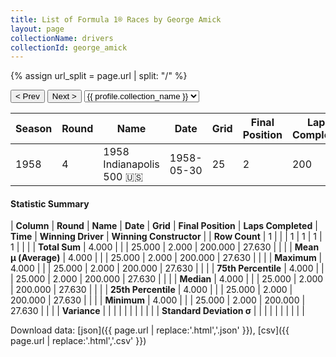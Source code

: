 ```yaml
---
title: List of Formula 1® Races by George Amick
layout: page
collectionName: drivers
collectionId: george_amick
---
```


{% assign url_split = page.url | split: "/" %}
<div id="collection-navigation">
<button onclick="selector.options[selector.selectedIndex-1].value && (window.location = selector.options[selector.selectedIndex-1].value);">&lt; Prev</button>
<button onclick="selector.options[selector.selectedIndex+1].value && (window.location = selector.options[selector.selectedIndex+1].value);">Next &gt;</button>
<select id="selector" onchange="this.options[this.selectedIndex].value && (window.location = this.options[this.selectedIndex].value);">
  {% for collectionId in site.data[page.collectionName].refs %}
    {% if collectionId == page.collectionId %}
      {% assign selected = "selected" %}
    {% else %}
      {% assign selected = "" %}
    {% endif %}
    {% assign profile = site.data[page.collectionName][collectionId].profile %}
    <option value="/f1/{{ page.collectionName }}/{{ collectionId }}/{{ url_split[4] }}" {{ selected }}>{{ profile.collection_name }}</option>
  {% endfor %}
</select>
</div>

| Season | Round | Name | Date | Grid | Final Position | Laps Completed | Time | Winning Driver | Winning Constructor |
|--|--|--|--|--|--|--|--|--|--|
| 1958 | 4 | 1958 Indianapolis 500 🇺🇸 | 1958-05-30 | 25 | 2 | 200 | +27.63 | Jimmy Bryan 🇺🇸 | Epperly 🇺🇸 |

#### Statistic Summary

| **Column** | **Round** | **Name** | **Date** | **Grid** | **Final Position** | **Laps Completed** | **Time** | **Winning Driver** | **Winning Constructor** |
| **Row Count** | 1 |  |  | 1 | 1 | 1 | 1 |  |  |
| **Total Sum** | 4.000 |  |  | 25.000 | 2.000 | 200.000 | 27.630 |  |  |
| **Mean μ (Average)** | 4.000 |  |  | 25.000 | 2.000 | 200.000 | 27.630 |  |  |
| **Maximum** | 4.000 |  |  | 25.000 | 2.000 | 200.000 | 27.630 |  |  |
| **75th Percentile** | 4.000 |  |  | 25.000 | 2.000 | 200.000 | 27.630 |  |  |
| **Median** | 4.000 |  |  | 25.000 | 2.000 | 200.000 | 27.630 |  |  |
| **25th Percentile** | 4.000 |  |  | 25.000 | 2.000 | 200.000 | 27.630 |  |  |
| **Minimum** | 4.000 |  |  | 25.000 | 2.000 | 200.000 | 27.630 |  |  |
| **Variance** |  |  |  |  |  |  |  |  |  |
| **Standard Deviation σ** |  |  |  |  |  |  |  |  |  |

Download data: [json]({{ page.url | replace:'.html','.json' }}), [csv]({{ page.url | replace:'.html','.csv' }})

